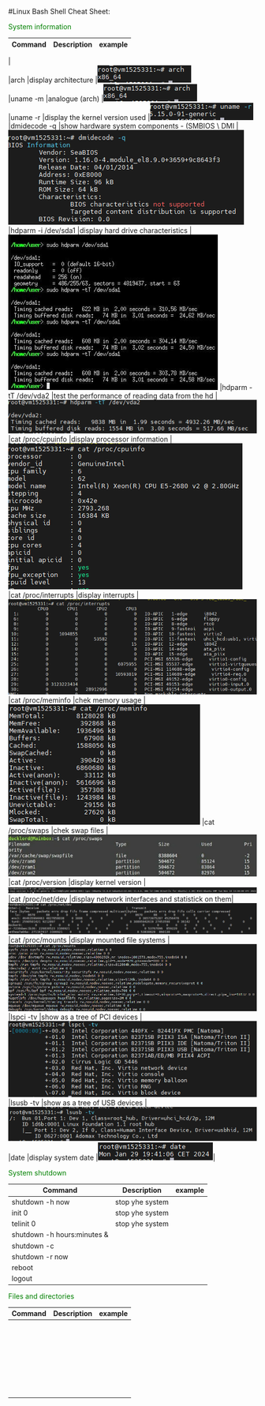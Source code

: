 #Linux Bash Shell Cheat Sheet:

<span style="color: green">System information

| Command                       | Description                                     |     example                    |
|-------------------------------|-------------------------------------------------|--------------------------------|
|      
|arch                           |display architecture                             |![img.png](img.png)    
|uname -m                       |analogue (arch)                                  |![img.png](img.png)    
|uname -r                       |display the kernel version used                  |![img_1.png](img_1.png) 
|dmidecode -q                   |show hardware system components - (SMBIOS \ DMI  |![img_2.png](img_2.png)
|hdparm -i /dev/sda1            |display hard drive characteristics               |![img_3.png](img_3.png)
|hdparm -tT /dev/vda2           |test the performance of reading data from the hd |![img_4.png](img_4.png)
|cat /proc/cpuinfo              |display processor information                    |![img_5.png](img_5.png)
|cat /proc/interrupts           |display interrupts                               |![img_6.png](img_6.png)
|cat /proc/meminfo              |chek memory usage                                |![img_7.png](img_7.png)
|cat /proc/swaps                |chek swap files                                  |![img_8.png](img_8.png)
|cat /proc/version              |display kernel version                           |![img_9.png](img_9.png)
|cat /proc/net/dev              |display network interfaces and statistick on them|![img_10.png](img_10.png)
|cat /proc/mounts               |display mounted file systems                     |![img_11.png](img_11.png)                   
|lspci -tv                      |show as a tree of PCI devices                    |![img_12.png](img_12.png)               
|lsusb -tv                      |show as a tree of USB devices                    |![img_13.png](img_13.png)               
|date                           |display system date                              |![img_14.png](img_14.png)|


<span style="color: green">System shutdown   

| Command                       | Description                                     |     example                    |
|-------------------------------|-------------------------------------------------|--------------------------------|                                                                         
|shutdown -h now                |stop yhe system                                  |               
|init 0                         |stop yhe system                                  |               
|telinit 0                      |stop yhe system                                  |               
|shutdown -h hours:minutes &    |                                                 |               
|shutdown -c                    |                                                 |               
|shutdown -r now                |                                                 |               
|reboot                         |                                                 |     
|logout                         |                                                 |               


<span style="color: green">Files and directories   

| Command                       | Description                                     |     example                    |
|-------------------------------|-------------------------------------------------|--------------------------------|
|                               |                                                 |               
|                               |                                                 |               
|                               |                                                 |               
|                               |                                                 |               
|                               |                                                 |               
|                               |                                                 |               
|                               |                                                 |         
|                               |                                                 |               
|                               |                                                 |               
|                               |                                                 |               
|                               |                                                 |               
|                               |                                                 |               
|                               |                                                 |               
|                               |                                                 |               
|                               |                                                 |               
|                               |                                                 |               
|                               |                                                 |               
|                               |                                                 |               
|                               |                                                 |               
|                               |                                                 |               
|                               |                                                 |               
|                               |                                                 |               
|                               |                                                 |               
|                               |                                                 |               
|                               |                                                 |               
|                               |                                                 |               
|                               |                                                 |               
|                               |                                                 |               
|                               |                                                 |               
|                               |                                                 |               



